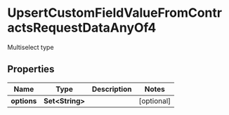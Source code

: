 

# UpsertCustomFieldValueFromContractsRequestDataAnyOf4

Multiselect type

## Properties

| Name | Type | Description | Notes |
|------------ | ------------- | ------------- | -------------|
|**options** | **Set&lt;String&gt;** |  |  [optional] |



